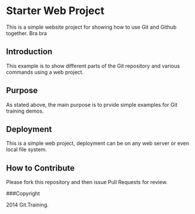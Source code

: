 # Starter Web Project

This is a simple website project for showing how to use Git and Github together. Bra bra

## Introduction

This example is to show different parts of the Git repository and various commands using a web project.

## Purpose

As stated above, the main purpose is to prvide simple examples for Git training demos.

## Deployment

This is a simple web project, deployment can be on any web server or even local file system.

## How to Contribute

Please fork this repository and then issue Pull Requests for review.

###Copyright

2014 Git.Training.

